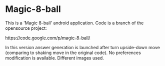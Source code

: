Magic-8-ball
============

This is a 'Magic 8-ball' android application.
Code is a branch of the opensource project:

https://code.google.com/p/magic-8-ball/

In this version answer generation is launched after 
turn upside-down move (comparing to shaking move in the 
original code). No preferences modification is available.
Different images used.
